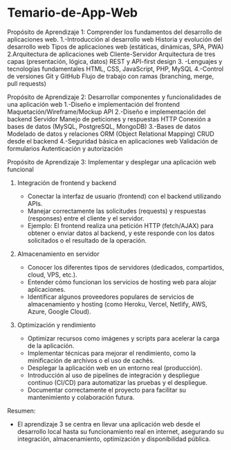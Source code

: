 
# Temario-de-App-Web
Propósito de Aprendizaje 1: Comprender los fundamentos del desarrollo de aplicaciones web.
1.-Introducción al desarrollo web
Historia y evolución del desarrollo web
Tipos de aplicaciones web (estáticas, dinámicas, SPA, PWA)
2.Arquitectura de aplicaciones web
Cliente-Servidor 
Arquitectura de tres capas (presentación, lógica, datos)
REST y API-first design
3. -Lenguajes y tecnologías fundamentales
HTML, CSS, JavaScript, PHP, MySQL
4.-Control de versiones
Git y GitHub
Flujo de trabajo con ramas (branching, merge, pull requests)

Propósito de Aprendizaje 2: Desarrollar componentes y funcionalidades de una aplicación web
1.-Diseño e implementación del frontend
Maquetación/Wireframe/Mockup
API
2.-Diseño e implementación del backend
Servidor
Manejo de peticiones y respuestas HTTP
Conexión a bases de datos (MySQL, PostgreSQL, MongoDB)
3.-Bases de datos
 Modelado de datos y relaciones
ORM (Object Relational Mapping)
CRUD desde el backend
4.-Seguridad básica en aplicaciones web
Validación de formularios
Autenticación y autorización 

Propósito de Aprendizaje 3: Implementar y desplegar una aplicación web funcional

1. Integración de frontend y backend
   - Conectar la interfaz de usuario (frontend) con el backend utilizando APIs.
   - Manejar correctamente las solicitudes (requests) y respuestas (responses) entre el cliente y el servidor.
   - Ejemplo: El frontend realiza una petición HTTP (fetch/AJAX) para obtener o enviar datos al backend, y este responde con los datos solicitados o el resultado de la operación.

2. Almacenamiento en servidor
   - Conocer los diferentes tipos de servidores (dedicados, compartidos, cloud, VPS, etc.).
   - Entender cómo funcionan los servicios de hosting web para alojar aplicaciones.
   - Identificar algunos proveedores populares de servicios de almacenamiento y hosting (como Heroku, Vercel, Netlify, AWS, Azure, Google Cloud).

3. Optimización y rendimiento
   - Optimizar recursos como imágenes y scripts para acelerar la carga de la aplicación.
   - Implementar técnicas para mejorar el rendimiento, como la minificación de archivos o el uso de cachés.
   - Desplegar la aplicación web en un entorno real (producción).
   - Introducción al uso de pipelines de integración y despliegue continuo (CI/CD) para automatizar las pruebas y el despliegue.
   - Documentar correctamente el proyecto para facilitar su mantenimiento y colaboración futura.

Resumen:
- El aprendizaje 3 se centra en llevar una aplicación web desde el desarrollo local hasta su funcionamiento real en internet, asegurando su integración, almacenamiento, optimización y disponibilidad pública.
